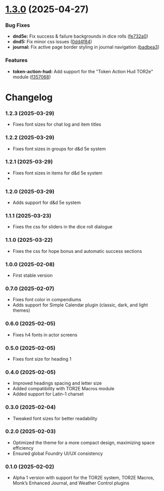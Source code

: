 # [1.3.0](https://github.com/tdakanalis/tor2e-theme/compare/1.2.3...1.3.0) (2025-04-27)


### Bug Fixes

* **dnd5e:** Fix success & failure backgrounds in dice rolls ([fe732a0](https://github.com/tdakanalis/tor2e-theme/commit/fe732a0d1475629e7ad447666ebd193b70505f44))
* **dnd5:** Fix minor css issues ([0dd4f84](https://github.com/tdakanalis/tor2e-theme/commit/0dd4f84f0e04add767ed4384483b51beca6e09d8))
* **journal:** Fix active page border styling in journal navigation ([badbea3](https://github.com/tdakanalis/tor2e-theme/commit/badbea343388d7677518d1e51f35dfa943ddcbbc))


### Features

* **token-action-hud:** Add support for the "Token Action Hud TOR2e" module ([f357068](https://github.com/tdakanalis/tor2e-theme/commit/f357068b6621de3f42098647cf3056aac7d5fb53))

# Changelog

### 1.2.3 (2025-03-29)
- Fixes font sizes for chat log and item titles

### 1.2.2 (2025-03-29)
- Fixes font sizes in groups for d&d 5e system

### 1.2.1 (2025-03-29)
- Fixes font sizes in items for d&d 5e system
- 
### 1.2.0 (2025-03-29)
- Adds support for d&d 5e system

### 1.1.1 (2025-03-23)
- Fixes the css for sliders in the dice roll dialogue 

### 1.1.0 (2025-03-22)
- Fixes the css for hope bonus and automatic success sections

### 1.0.0 (2025-02-08)
- First stable version

### 0.7.0 (2025-02-07)
- Fixes font color in compendiums
- Adds support for Simple Calendar plugin (classic, dark, and light themes)

### 0.6.0 (2025-02-05)
- Fixes h4 fonts in actor screens

### 0.5.0 (2025-02-05)
- Fixes font size for heading 1

### 0.4.0 (2025-02-05)
- Improved headings spacing and letter size
- Added compatibility with TOR2E Macros module
- Added support for Latin-1 charset

### 0.3.0 (2025-02-04)
- Tweaked font sizes for better readability

### 0.2.0 (2025-02-03)
- Optimized the theme for a more compact design, maximizing space efficiency
- Ensured global Foundry UI/UX consistency

### 0.1.0 (2025-02-02)
- Alpha 1 version with support for the TOR2E system, TOR2E Macros, Monk’s Enhanced Journal, and Weather Control plugins
